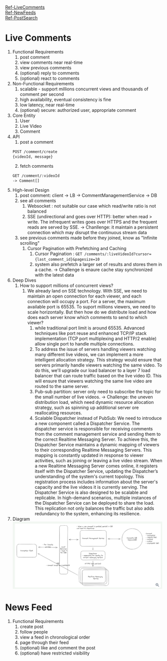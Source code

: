 [Ref-LiveComments](https://www.hellointerview.com/learn/system-design/problem-breakdowns/fb-live-comments)  
[Ref-NewFeeds](https://www.hellointerview.com/learn/system-design/problem-breakdowns/fb-news-feed)  
[Ref-PostSearch](https://www.hellointerview.com/learn/system-design/problem-breakdowns/fb-post-search)  

# Live Comments
1. Functional Requirements
   1. post comment
   2. view comments near real-time
   3. view previous comments
   4. (optional) reply to comments
   5. (optional) react to comments
2. Non-Functional Requirements
   1. scalable - support millions concurrent views and thousands of comment per second
   2. high availability, eventual consistency is fine
   3. low latency, near real-time
   4. (optional) secure: authorized user, appropriate comment
3. Core Entity
   1. User
   2. Live Video
   3. Comment
4. API
   1. post a comment
   ```
   POST /comment/create
   {videoId, message}
   ```
   2. fetch comments
   ```
   GET /comment/:videoId
   -> Comment[]
   ```
5. High-level Design
   1. post comment: client -> LB -> CommentManagementService -> DB
   2. see all comments
      1. Websocket : not suitable our case which read/write ratio is not balanced
      2. SSE (undirectional and goes over HTTP): better when read > write. The infrequent writes goes over HTTPS and the frequent reads are served by SSE. -> Chanllenge: it maintain a persistent connection which may disrupt the continuous stream data
   3. see previous comments made before they joined, know as "Infinite scrolling"
      1. Cursor Pagination with Prefetching and Caching
         1. Cursor Pagination : `GET /comments/:liveVideoId?cursor={last_comment_id}&pagesize=10`
         2. system also prefetch a larger set of results and stores them in a cache. -> Challenge is enaure cache stay synchronized with the latest data
6. Deep Dives
   1. How to support millions of concurrent views?
      1. We already land on SSE technology. With SSE, we need to maintain an open connection for each viewer, and each connection will occupy a port. For a server, the maximum available port is 65535. To suport millions viewers, we need to scale horizontally. But then how do we distribute load and how does each server know which comments to send to which viewer?
         1. while traditional port limit is around 65535. Advanced techniques like port reuse and enhanced TCP/IP stack implementation (TCP port multiplexing and HTTP/2 enable) allow single port to handle multiple connections.
         2. To address the issue of servers handling viewers watching many different live videos, we can implement a more intelligent allocation strategy. This strategy would ensure that servers primarily handle viewers watching the same video. To do this, we'll upgrade our load balancer to a layer 7 load balancer that can route traffic based on the live video ID. This will ensure that viewers watching the same live video are routed to the same server.
         3. Pub-sub partition: server only need to subscribe the topic for the small number of live videos. -> Challenge: the uneven distribution load, which need dynamic resource allocation strategy, such as spinning up additional server ore reallocating resources.
         4. Scalable Dispatcher instead of PubSub: We need to introduce a new component called a Dispatcher Service. The dispatcher service is responsible for receiving comments from the comment management service and sending them to the correct Realtime Messaging Server. To achieve this, the Dispatcher Service maintains a dynamic mapping of viewers to their corresponding Realtime Messaging Servers. This mapping is constantly updated in response to viewer activities, such as joining or leaving a live video stream. When a new Realtime Messaging Server comes online, it registers itself with the Dispatcher Service, updating the Dispatcher’s understanding of the system's current topology. This registration process includes information about the server's capacity and the live videos it is currently serving. The Dispatcher Service is also designed to be scalable and replicable. In high-demand scenarios, multiple instances of the Dispatcher Service can be deployed to share the load. This replication not only balances the traffic but also adds redundancy to the system, enhancing its resilience.
7. Diagram
![Diagram](../../image/FB-livecomments1.png)


# News Feed
1. Functional Requirements
   1. create post
   2. follow people
   3. view a feed in chronological order
   4. page through their feed
   5. (optional) like and comment the post
   6. (optional) have restricted visibility